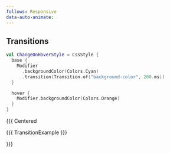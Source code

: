 ```yaml
---
follows: Responsive
data-auto-animate:
---
```


## Transitions

```kotlin [code]
val ChangeOnHoverStyle = CssStyle {
  base {
    Modifier
      .backgroundColor(Colors.Cyan)
      .transition(Transition.of("background-color", 200.ms))
  }

  hover {
    Modifier.backgroundColor(Colors.Orange)
  }
}
```

{{{ Centered

{{{ TransitionExample }}}

}}}
